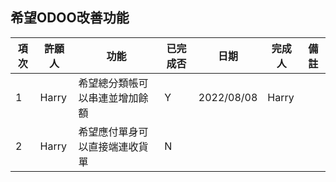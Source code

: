 ## 希望ODOO改善功能

|項次|許願人|功能|已完成否|日期|完成人|備註|
|--|--|--|--|--|--|--|
|1|Harry|希望總分類帳可以串連並增加餘額|Y|2022/08/08|Harry| |
|2|Harry|希望應付單身可以直接端連收貨單|N||| |
